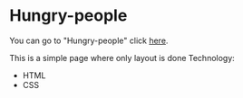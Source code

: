 # Hungry-people
You can go to "Hungry-people" click [here](https://anastasiagrinchik.github.io/Hungry-people/).

This is a simple page where only layout is done
Technology:
- HTML
- CSS
